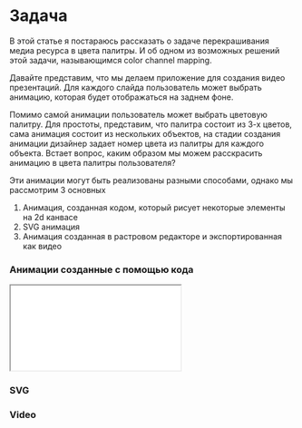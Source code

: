 # Задача
В этой статье я постараюсь рассказать о задаче перекрашивания медиа ресурса в цвета палитры.
И об одном из возможных решений этой задачи, называющимся color channel mapping.

Давайте представим, что мы делаем приложение для создания видео презентаций.
Для каждого слайда пользователь может выбрать анимацию, которая будет отображаться на заднем фоне.

Помимо самой анимации пользователь может выбрать цветовую палитру.
Для простоты, представим, что палитра состоит из 3-х цветов, сама анимация состоит из нескольких объектов, на стадии создания анимации дизайнер задает номер цвета из палитры для каждого объекта.
Встает вопрос, каким образом мы можем расскрасить анимацию в цвета палитры пользователя?


Эти анимации могут быть реализованы разными способами, однако мы рассмотрим 3 основных

1. Анимация, созданная кодом, который рисует некоторые элементы на 2d канвасе
1. SVG анимация
1. Анимация созданная в растровом редакторе и экспортированная как видео

### Анимации созданные с помощью кода

<iframe src="./src/index.html"></iframe>


### SVG


### Video


